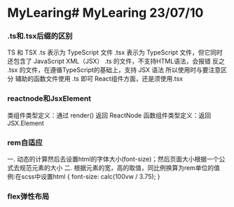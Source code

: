# MyLearing# MyLearing 23/07/10
### .ts和.tsx后缀的区别
TS 和 TSX
.ts 表示为 TypeScript 文件
.tsx 表示为 TypeScript 文件，但它同时还包含了 JavaScript XML（JSX）
.ts 的文件，不支持HTML语法，会报错
反之 .tsx 的文件，在遵循TypeScript的基础上，支持 JSX 语法
所以使用时与要注意区分
辅助的函数文件使用 .ts 即可
React组件方面，还是须使用.tsx  
### reactnode和JsxElement
类组件类型定义：通过 render() 返回 ReactNode
函数组件类型定义：返回 JSX.Element
### rem自适应
一. 动态的计算然后去设置html的字体大小(font-size)；然后页面大小根据一个公式去规范元素的大小
二. 根据元素的宽，高的取值，同比例换算为rem单位的值
例:在scss中设置html {
  font-size: calc(100vw / 3.75);
}
### flex弹性布局
